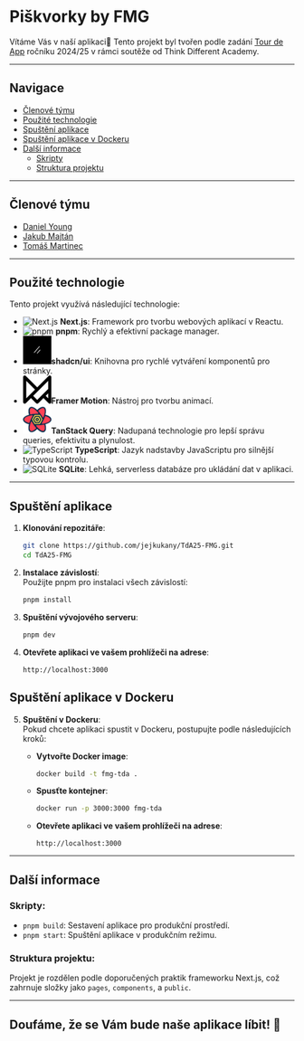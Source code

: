 # Piškvorky by FMG
Vítáme Vás v naší aplikaci👋
Tento projekt byl tvořen podle zadání [Tour de App](https://tourde.app/zadani) ročníku 2024/25 v rámci soutěže od Think Different Academy.

---

## Navigace

- [Členové týmu](#členové-týmu)
- [Použité technologie](#použité-technologie)
- [Spuštění aplikace](#spuštění-aplikace)
- [Spuštění aplikace v Dockeru](#spuštění-aplikace-v-dockeru)
- [Další informace](#další-informace)
  - [Skripty](#skripty)
  - [Struktura projektu](#struktura-projektu)

---

## Členové týmu
- [Daniel Young](https://github.com/jejkukany)
- [Jakub Majtán](https://github.com/xjakuub1)
- [Tomáš Martinec](https://github.com/fakeyn)

---

## Použité technologie
Tento projekt využívá následující technologie:
- ![Next.js](https://skillicons.dev/icons?i=nextjs) **Next.js**: Framework pro tvorbu webových aplikací v Reactu.
- ![pnpm](https://skillicons.dev/icons?i=pnpm) **pnpm**: Rychlý a efektivní package manager.
- <img src="/public/shadcnui.png" width="50" height="50" alt="shadcn/ui Logo" />**shadcn/ui**: Knihovna pro rychlé vytváření komponentů pro stránky.
- <img src="/public/framermotion.png" width="50" height="50" alt="Framer Motion Logo" />**Framer Motion**: Nástroj pro tvorbu animací.
- <img src="/public/tanstack.png" width="50" height="50" alt="TanStack Query Logo" />**TanStack Query**: Nadupaná technologie pro lepší správu queries, efektivitu a plynulost.
- ![TypeScript](https://skillicons.dev/icons?i=ts) **TypeScript**: Jazyk nadstavby JavaScriptu pro silnější typovou kontrolu.
- ![SQLite](https://skillicons.dev/icons?i=sqlite) **SQLite**: Lehká, serverless databáze pro ukládání dat v aplikaci.

---

## Spuštění aplikace

1. **Klonování repozitáře**:
   ```bash
   git clone https://github.com/jejkukany/TdA25-FMG.git
   cd TdA25-FMG
   ```

2. **Instalace závislostí**:  
   Použijte pnpm pro instalaci všech závislostí:
   ```bash
   pnpm install
   ```

3. **Spuštění vývojového serveru**:
   ```bash
   pnpm dev
   ```

4. **Otevřete aplikaci ve vašem prohlížeči na adrese**:
   ```
   http://localhost:3000
   ```

## Spuštění aplikace v Dockeru

5. **Spuštění v Dockeru**:  
   Pokud chcete aplikaci spustit v Dockeru, postupujte podle následujících kroků:
   
   - **Vytvořte Docker image**:
     ```bash
     docker build -t fmg-tda .
     ```
   
   - **Spusťte kontejner**:
     ```bash
     docker run -p 3000:3000 fmg-tda
     ```

   - **Otevřete aplikaci ve vašem prohlížeči na adrese**:
     ```
     http://localhost:3000
     ```

---

## Další informace

### Skripty:
- `pnpm build`: Sestavení aplikace pro produkční prostředí.
- `pnpm start`: Spuštění aplikace v produkčním režimu.

### Struktura projektu:  
Projekt je rozdělen podle doporučených praktik frameworku Next.js, což zahrnuje složky jako `pages`, `components`, a `public`.

---
## Doufáme, že se Vám bude naše aplikace líbit! 🎉